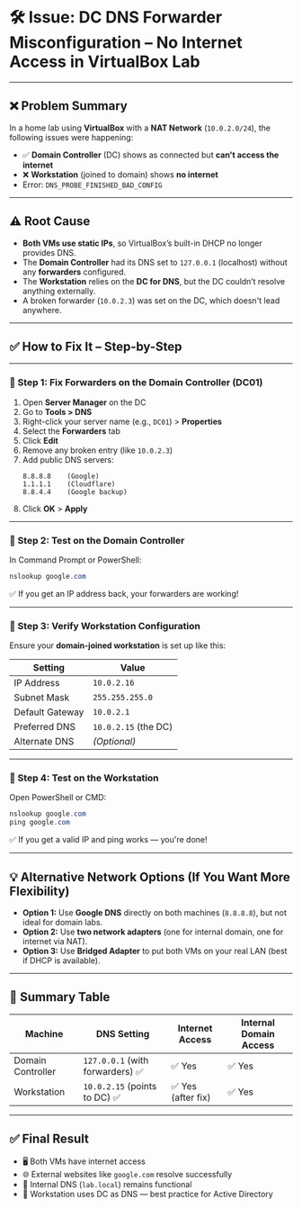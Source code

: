 # 🛠️ Issue: DC DNS Forwarder Misconfiguration – No Internet Access in VirtualBox Lab

---

## ❌ Problem Summary

In a home lab using **VirtualBox** with a **NAT Network** (`10.0.2.0/24`), the following issues were happening:

- ✅ **Domain Controller** (DC) shows as connected but **can't access the internet**
- ❌ **Workstation** (joined to domain) shows **no internet**
- Error: `DNS_PROBE_FINISHED_BAD_CONFIG`

---

## ⚠️ Root Cause

- **Both VMs use static IPs**, so VirtualBox’s built-in DHCP no longer provides DNS.
- The **Domain Controller** had its DNS set to `127.0.0.1` (localhost) without any **forwarders** configured.
- The **Workstation** relies on the **DC for DNS**, but the DC couldn’t resolve anything externally.
- A broken forwarder (`10.0.2.3`) was set on the DC, which doesn't lead anywhere.

---

## ✅ How to Fix It – Step-by-Step

---

### 🔧 Step 1: Fix Forwarders on the Domain Controller (DC01)

1. Open **Server Manager** on the DC
2. Go to **Tools > DNS**
3. Right-click your server name (e.g., `DC01`) > **Properties**
4. Select the **Forwarders** tab
5. Click **Edit**
6. Remove any broken entry (like `10.0.2.3`)
7. Add public DNS servers:
    ```
    8.8.8.8    (Google)
    1.1.1.1    (Cloudflare)
    8.8.4.4    (Google backup)
    ```
8. Click **OK** > **Apply**

---

### 🧪 Step 2: Test on the Domain Controller

In Command Prompt or PowerShell:

```powershell
nslookup google.com
```

✅ If you get an IP address back, your forwarders are working!

---

### 🔧 Step 3: Verify Workstation Configuration

Ensure your **domain-joined workstation** is set up like this:

|Setting|Value|
|---|---|
|IP Address|`10.0.2.16`|
|Subnet Mask|`255.255.255.0`|
|Default Gateway|`10.0.2.1`|
|Preferred DNS|`10.0.2.15` (the DC)|
|Alternate DNS|_(Optional)_|

---

### 🧪 Step 4: Test on the Workstation

Open PowerShell or CMD:

```powershell
nslookup google.com
ping google.com
```

✅ If you get a valid IP and ping works — you're done!

---

## 💡 Alternative Network Options (If You Want More Flexibility)

- **Option 1:** Use **Google DNS** directly on both machines (`8.8.8.8`), but not ideal for domain labs.
- **Option 2:** Use **two network adapters** (one for internal domain, one for internet via NAT).
- **Option 3:** Use **Bridged Adapter** to put both VMs on your real LAN (best if DHCP is available).

---

## 🔁 Summary Table

|Machine|DNS Setting|Internet Access|Internal Domain Access|
|---|---|---|---|
|Domain Controller|`127.0.0.1` (with forwarders) ✅|✅ Yes|✅ Yes|
|Workstation|`10.0.2.15` (points to DC) ✅|✅ Yes (after fix)|✅ Yes|

---

## ✅ Final Result

- 🖥️ Both VMs have internet access
- 🌐 External websites like `google.com` resolve successfully
- 🧠 Internal DNS (`lab.local`) remains functional
- 🧩 Workstation uses DC as DNS — best practice for Active Directory

